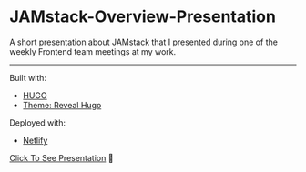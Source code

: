 # JAMstack-Overview-Presentation

A short presentation about JAMstack that I presented during one of the weekly Frontend team meetings at my work.

---	

Built with:
- [HUGO](https://gohugo.io/)
- [Theme: Reveal Hugo](https://themes.gohugo.io/reveal-hugo/)


Deployed with:
- [Netlify](https://jamstack-overview.netlify.app/#/)

[Click To See Presentation](https://jamstack-overview.netlify.app/#/) :eyes:
